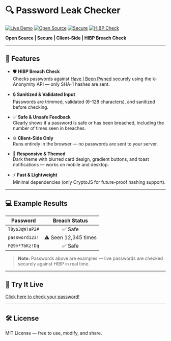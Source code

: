 # 🔍 Password Leak Checker

[![Live Demo](https://img.shields.io/badge/Live-Demo-blue?style=for-the-badge&logo=github-pages)](https://edwinyaboy.github.io/password-checker/) 
[![Open Source](https://img.shields.io/badge/Open%20Source-MIT-green?style=for-the-badge)](https://edwinyaboy.github.io/password-checker/) 
[![Secure](https://img.shields.io/badge/Secure-Client%20Side-blue?style=for-the-badge)](https://edwinyaboy.github.io/password-checker/) 
[![HIBP Check](https://img.shields.io/badge/HIBP-Breach%20Check-orange?style=for-the-badge)](https://haveibeenpwned.com/)

**Open Source | Secure | Client-Side | HIBP Breach Check**

---

## 🎯 Features

- 🛡️ **HIBP Breach Check**  
  Checks passwords against [Have I Been Pwned](https://haveibeenpwned.com/) securely using the k-Anonymity API — only SHA-1 hashes are sent.

- 🔒 **Sanitized & Validated Input**  
  Passwords are trimmed, validated (6–128 characters), and sanitized before checking.

- ✅ **Safe & Unsafe Feedback**  
  Clearly shows if a password is safe or has been breached, including the number of times seen in breaches.

- 🌐 **Client-Side Only**  
  Runs entirely in the browser — no passwords are sent to your server.

- 📱 **Responsive & Themed**  
  Dark theme with blurred card design, gradient buttons, and toast notifications — works on mobile and desktop.

- ⚡ **Fast & Lightweight**  
  Minimal dependencies (only CryptoJS for future-proof hashing support).

---

## 💻 Example Results

| Password           | Breach Status            |
|------------------|:-----------------------:|
| `T8y$3qW!aP2#`    | ✅ Safe                 |
| `password123!`    | ⚠️ Seen 12,345 times    |
| `F@9m*7bKz!Dq`    | ✅ Safe                 |

> **Note:** Passwords above are examples — live passwords are checked securely against HIBP in real time.

---

## 🔗 Try It Live

[Click here to check your password!](https://edwinyaboy.github.io/password-checker/)

---

## 🛠️ License

MIT License — free to use, modify, and share.
